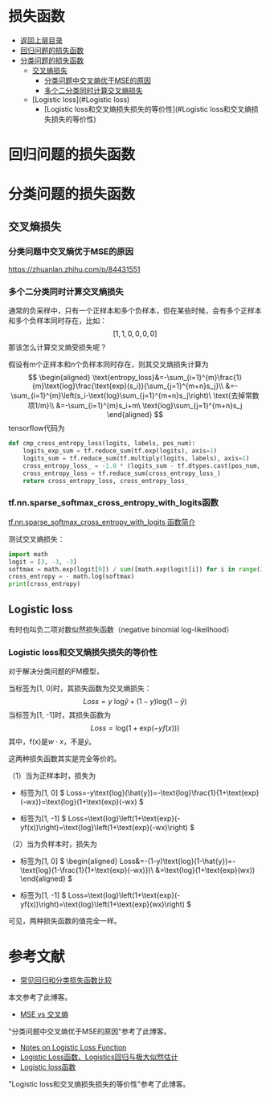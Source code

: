 # 损失函数

* [返回上层目录](../tips.md)
* [回归问题的损失函数](#回归问题的损失函数)
* [分类问题的损失函数](#分类问题的损失函数)
  * [交叉熵损失](#交叉熵损失)
    * [分类问题中交叉熵优于MSE的原因](#分类问题中交叉熵优于MSE的原因)
    * [多个二分类同时计算交叉熵损失](#多个二分类同时计算交叉熵损失)
  * [Logistic loss](#Logistic loss)
    * [Logistic loss和交叉熵损失损失的等价性](#Logistic loss和交叉熵损失损失的等价性)



# 回归问题的损失函数



# 分类问题的损失函数



## 交叉熵损失



### 分类问题中交叉熵优于MSE的原因

<https://zhuanlan.zhihu.com/p/84431551>



### 多个二分类同时计算交叉熵损失

通常的负采样中，只有一个正样本和多个负样本，但在某些时候，会有多个正样本和多个负样本同时存在，比如：
$$
[1, 1, 0, 0, 0, 0]
$$
那该怎么计算交叉熵受损失呢？

假设有m个正样本和n个负样本同时存在，则其交叉熵损失计算为
$$
\begin{aligned}
\text{entropy_loss}&=-\sum_{i=1}^{m}\frac{1}{m}\text{log}\frac{\text{exp}(s_i)}{\sum_{j=1}^{m+n}s_j}\\
&=-\sum_{i=1}^{m}\left(s_i-\text{log}\sum_{j=1}^{m+n}s_j\right)\ \text{去掉常数项1/m}\\
&=-\sum_{i=1}^{m}s_i+m\ \text{log}\sum_{j=1}^{m+n}s_j
\end{aligned}
$$
tensorflow代码为

```python
def cmp_cross_entropy_loss(logits, labels, pos_num):
    logits_exp_sum = tf.reduce_sum(tf.exp(logits), axis=1)
    logits_sum = tf.reduce_sum(tf.multiply(logits, labels), axis=1) 
    cross_entropy_loss_ = -1.0 * (logits_sum - tf.dtypes.cast(pos_num, tf.float32) * tf.math.log(logits_exp_sum))
    cross_entropy_loss = tf.reduce_sum(cross_entropy_loss_) 
    return cross_entropy_loss, cross_entropy_loss_
```

### tf.nn.sparse_softmax_cross_entropy_with_logits函数

[tf.nn.sparse_softmax_cross_entropy_with_logits 函数简介](https://blog.csdn.net/wdh315172/article/details/106140608/)

测试交叉熵损失：

```python
import math
logit = [3, -3, -3]
softmax = math.exp(logit[0]) / sum([math.exp(logit[i]) for i in range(3)])
cross_entropy = - math.log(softmax)
print(cross_entropy)
```



## Logistic loss

有时也叫负二项对数似然损失函数（negative binomial log-likelihood）

### Logistic loss和交叉熵损失损失的等价性

对于解决分类问题的FM模型，

当标签为[1, 0]时，其损失函数为交叉熵损失：
$$
Loss=y\ \text{log} \hat{y}+(1-y)\text{log}(1-\hat{y})
$$
当标签为[1, -1]时，其损失函数为
$$
Loss=\text{log}\left(1+\text{exp}(-yf(x))\right)
$$
其中，f(x)是$w\cdot x$，不是$\hat{y}$。

这两种损失函数其实是完全等价的。

（1）当为正样本时，损失为

- 标签为[1, 0]
  $
  Loss=-y\text{log}(\hat{y})=-\text{log}\frac{1}{1+\text{exp}(-wx)}=\text{log}(1+\text{exp}(-wx)
  $

- 标签为[1, -1]
  $
  Loss=\text{log}\left(1+\text{exp}(-yf(x))\right)=\text{log}\left(1+\text{exp}(-wx)\right)
  $


（2）当为负样本时，损失为

- 标签为[1, 0]
  $
  \begin{aligned}
  Loss&=-(1-y)\text{log}(1-\hat{y})=-\text{log}(1-\frac{1}{1+\text{exp}(-wx)})\\
  &=\text{log}(1+\text{exp}(wx))
  \end{aligned}
  $

- 标签为[1, -1]
  $
  Loss=\text{log}\left(1+\text{exp}(-yf(x))\right)=\text{log}\left(1+\text{exp}(wx)\right)
  $


可见，两种损失函数的值完全一样。























# 参考文献

* [常见回归和分类损失函数比较](https://zhuanlan.zhihu.com/p/36431289)

本文参考了此博客。

* [MSE vs 交叉熵](https://zhuanlan.zhihu.com/p/84431551)

"分类问题中交叉熵优于MSE的原因"参考了此博客。

* [Notes on Logistic Loss Function](http://www.hongliangjie.com/wp-content/uploads/2011/10/logistic.pdf)
* [Logistic Loss函数、Logistics回归与极大似然估计](https://www.zybuluo.com/frank-shaw/note/143260)
* [Logistic loss函数](https://buracagyang.github.io/2019/05/29/logistic-loss-function/)

"Logistic loss和交叉熵损失损失的等价性"参考了此博客。
